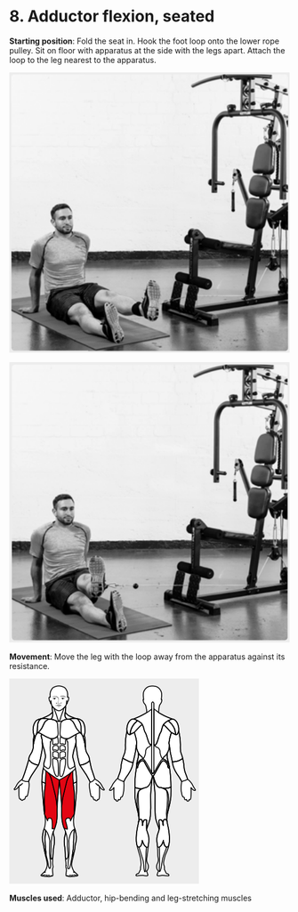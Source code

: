 # 8. Adductor flexion, seated

__Starting position__: Fold the seat in. Hook the foot loop onto the lower rope pulley. Sit on floor with apparatus at the side with the legs apart. Attach the loop to the
leg nearest to the apparatus.

![001](001.png)

![002](002.png)

__Movement__: Move the leg with the loop away from the apparatus against its resistance.

![003](003.png)

__Muscles used__: Adductor, hip-bending and leg-stretching muscles
